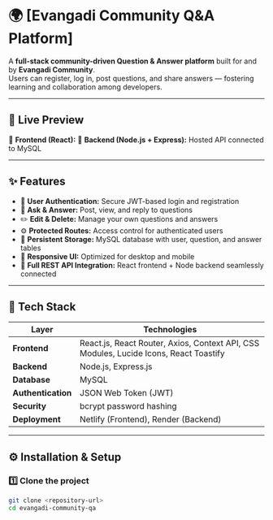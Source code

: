 # 🌍 [Evangadi Community Q&A Platform]

A **full-stack community-driven Question & Answer platform** built for and by **Evangadi Community**.  
Users can register, log in, post questions, and share answers — fostering learning and collaboration among developers.

---

## 🚀 Live Preview

🔗 **Frontend (React):**
💾 **Backend (Node.js + Express):** Hosted API connected to MySQL

---

## ✨ Features

- 🔐 **User Authentication:** Secure JWT-based login and registration  
- 💬 **Ask & Answer:** Post, view, and reply to questions  
- ✏️ **Edit & Delete:** Manage your own questions and answers  
- ⚙️ **Protected Routes:** Access control for authenticated users  
- 💾 **Persistent Storage:** MySQL database with user, question, and answer tables  
- 📱 **Responsive UI:** Optimized for desktop and mobile  
- 🚀 **Full REST API Integration:** React frontend + Node backend seamlessly connected  

---

## 🧩 Tech Stack

| Layer | Technologies |
|--------|---------------|
| **Frontend** | React.js, React Router, Axios, Context API, CSS Modules, Lucide Icons, React Toastify |
| **Backend** | Node.js, Express.js |
| **Database** | MySQL |
| **Authentication** | JSON Web Token (JWT) |
| **Security** | bcrypt password hashing |
| **Deployment** | Netlify (Frontend), Render (Backend) |


---

## ⚙️ Installation & Setup

### 1️⃣ Clone the project
```bash
git clone <repository-url>
cd evangadi-community-qa

